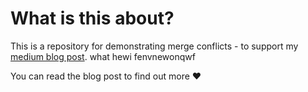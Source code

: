 # What is this about?

This is a repository for demonstrating merge conflicts - to support my [medium blog post](https://medium.com/@RedRoxProjects). 
what hewi fenvnewonqwf


You can read the blog post to find out more :heart:
